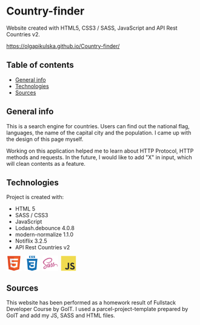 # Country-finder
Website created with HTML5, CSS3 / SASS, JavaScript and API Rest Countries v2. 

https://olgapikulska.github.io/Country-finder/

## Table of contents
* [General info](#general-info)
* [Technologies](#technologies)
* [Sources](#sources)

## General info
This is a search engine for countries. Users can find out the national flag, languages, the name of the capital city and the population. I came up with the design of this page myself. 

Working on this application helped me to learn about HTTP Protocol, HTTP methods and requests. In the future, I would like to add "X" in input, which will clean contents as a feature.
	
## Technologies
Project is created with:
* HTML 5
* SASS / CSS3
* JavaScript
* Lodash.debounce 4.0.8
* modern-normalize 1.1.0
* Notiflix 3.2.5
* API Rest Countries v2

<img src="https://github.com/devicons/devicon/blob/master/icons/html5/html5-original.svg" title="HTML5" alt="HTML" width="40" height="40"/>&nbsp;
<img src="https://github.com/devicons/devicon/blob/master/icons/css3/css3-plain-wordmark.svg"  title="CSS3" alt="CSS" width="40" height="40"/>&nbsp;
<img src="https://github.com/devicons/devicon/blob/master/icons/sass/sass-original.svg" title="JavaScript" alt="JavaScript" width="40" height="40"/>&nbsp;
<img src="https://github.com/devicons/devicon/blob/master/icons/javascript/javascript-original.svg" title="JavaScript" alt="JavaScript" width="40" height="40"/>&nbsp;
 
## Sources
This website has been performed as a homework result of Fullstack Developer Course by GoIT. I used a parcel-project-template prepared by GoIT and add my JS, SASS and HTML files. 
